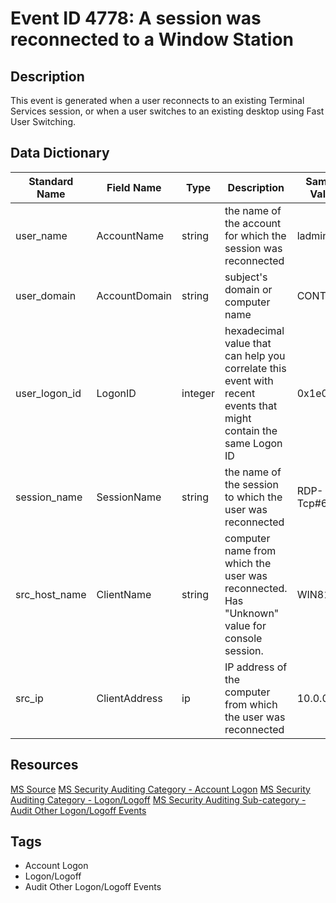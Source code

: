 # Event ID 4778: A session was reconnected to a Window Station

## Description
This event is generated when a user reconnects to an existing Terminal Services session, or when a user switches to an existing desktop using Fast User Switching.

## Data Dictionary
|Standard Name|Field Name|Type|Description|Sample Value|
|---|---|---|---|---|
|user_name|AccountName|string|the name of the account for which the session was reconnected|ladmin|
|user_domain|AccountDomain|string|subject's domain or computer name|CONTOSO|
|user_logon_id|LogonID|integer|hexadecimal value that can help you correlate this event with recent events that might contain the same Logon ID|0x1e01f6|
|session_name|SessionName|string|the name of the session to which the user was reconnected|RDP-Tcp#6|
|src_host_name|ClientName|string|computer name from which the user was reconnected. Has "Unknown" value for console session.|WIN81|
|src_ip|ClientAddress|ip|IP address of the computer from which the user was reconnected|10.0.0.100|

## Resources
[MS Source](https://github.com/MicrosoftDocs/windows-itpro-docs/blob/master/windows/security/threat-protection/auditing/event-4778.md)
[MS Security Auditing Category - Account Logon](https://docs.microsoft.com/en-us/windows/security/threat-protection/auditing/advanced-security-audit-policy-settings#account-logon)
[MS Security Auditing Category - Logon/Logoff](https://docs.microsoft.com/en-us/windows/security/threat-protection/auditing/advanced-security-audit-policy-settings#logonlogoff)
[MS Security Auditing Sub-category - Audit Other Logon/Logoff Events](https://github.com/MicrosoftDocs/windows-itpro-docs/tree/master/windows/security/threat-protection/auditing/audit-other-logon/logoff-events.md)

## Tags
* Account Logon
* Logon/Logoff
* Audit Other Logon/Logoff Events